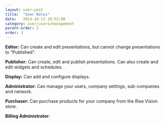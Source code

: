 ```yaml
---
layout: user-post
title:  "User Roles"
date:   2014-10-13 10:52:00
category: user/users/management
parent-order: 2
order: 3
---
```


**Editor:**	Can create and edit presentations, but cannot change presentations to “Published”.

**Publisher:**	Can create, edit and publish presentations.  Can also create and edit widgets and schedules.

**Display:**	Can add and configure displays.

**Administrator:**	Can manage your users, company settings, sub-companies and network.

**Purchaser:**	Can purchase products for your company from the Rise Vision store.

**Billing Administrator:**	


